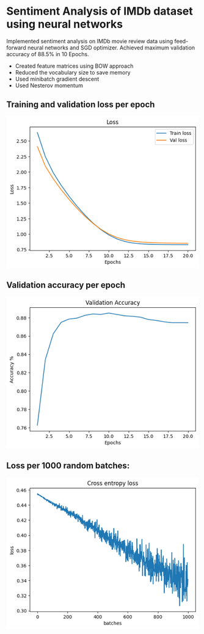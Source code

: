 # Sentiment Analysis of IMDb dataset using neural networks

Implemented sentiment analysis on IMDb movie review data using feed-forward neural networks and SGD optimizer. Achieved maximum validation accuracy of 88.5% in 10 Epochs.

- Created feature matrices using BOW approach
- Reduced the vocabulary size to save memory
- Used minibatch gradient descent 
- Used Nesterov momentum

## Training and validation loss per epoch
![train-val-loss](./Train%20Val%20loss%20by%20epochs.png)  

## Validation accuracy per epoch
![Val accuracy per epoch](./Val%20accuracy%20by%20epoch.png)

## Loss per 1000 random batches:
![loss by batches](./Loss%20by%20batches.png)
